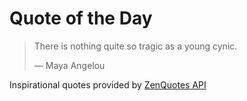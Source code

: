 # Quote of the Day

<!-- QUOTE_START -->
> There is nothing quite so tragic as a young cynic.
>
> — Maya Angelou

Inspirational quotes provided by <a href="https://zenquotes.io/" target="_blank">ZenQuotes API</a>
<!-- QUOTE_END -->